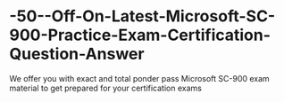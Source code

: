 # -50--Off-On-Latest-Microsoft-SC-900-Practice-Exam-Certification-Question-Answer
We offer you with exact and total ponder pass Microsoft SC-900 exam material to get prepared for your certification exams
